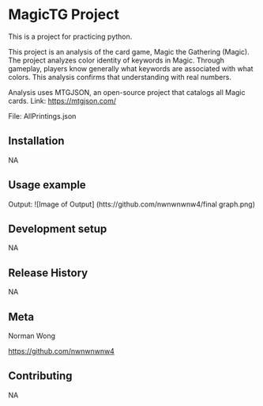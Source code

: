 # MagicTG Project
This is a project for practicing python. 

This project is an analysis of the card game, Magic the Gathering (Magic). The project analyzes color identity of keywords in Magic. Through gameplay, players know generally what keywords are associated with what colors. This analysis confirms that understanding with real numbers.

Analysis uses MTGJSON, an open-source project that catalogs all Magic cards.
Link: https://mtgjson.com/

File: AllPrintings.json

## Installation

NA

## Usage example

Output:
![Image of Output]
(htts://github.com/nwnwnwnw4/final graph.png)

## Development setup

NA

## Release History

NA

## Meta

Norman Wong 

https://github.com/nwnwnwnw4

## Contributing

NA
